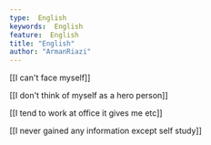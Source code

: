 ```yaml
---
type:  English
keywords:  English
feature:  English
title: "English"
author: "ArmanRiazi"
---
```



[[I can't face myself]]

[[I don't think of myself as a hero person]]
 
[[I tend to work at office it gives me etc]]

[[I never gained any information except self study]]